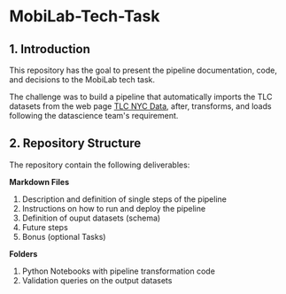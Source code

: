 # MobiLab-Tech-Task

## 1. Introduction

This repository has the goal to present the pipeline documentation, code, and decisions to the MobiLab tech task.

The challenge was to build a pipeline that automatically imports the TLC datasets from the web page [TLC NYC Data](https://www.nyc.gov/site/tlc/about/tlc-trip-record-data.page), after, transforms, and loads following the datascience team's requirement.

## 2. Repository Structure

The repository contain the following deliverables:

**Markdown Files**
1. Description and definition of single steps of the pipeline
2. Instructions on how to run and deploy the pipeline
3. Definition of ouput datasets (schema)
4. Future steps
5. Bonus (optional Tasks)

**Folders**
1. Python Notebooks with pipeline transformation code
2. Validation queries on the output datasets
